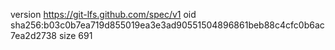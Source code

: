 version https://git-lfs.github.com/spec/v1
oid sha256:b03c0b7ea719d855019ea3e3ad90551504896861beb88c4cfc0b6ac7ea2d2738
size 691
